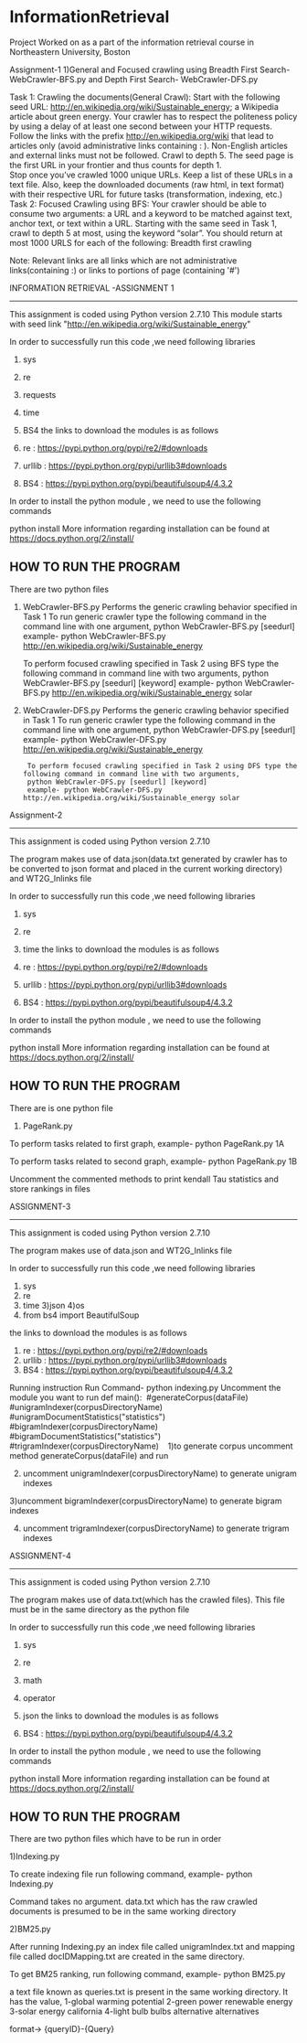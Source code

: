 # InformationRetrieval
Project Worked on as a part of the information retrieval course in Northeastern University, Boston

Assignment-1
1)General and Focused crawling using Breadth First Search- WebCrawler-BFS.py and Depth First Search- WebCrawler-DFS.py

Task 1: Crawling the documents(General Crawl):
	Start with the following seed URL: http://en.wikipedia.org/wiki/Sustainable_energy; a Wikipedia article about green energy.
	Your crawler has to respect the politeness policy by using a delay of at least one second between your HTTP requests.
	Follow the links with the prefix http://en.wikipedia.org/wiki that lead to articles only (avoid administrative links containing : ). Non-English articles and external links must not be followed.
	Crawl to depth 5. The seed page is the first URL in your frontier and thus counts for depth 1.  
	Stop once you’ve crawled 1000 unique URLs. Keep a list of these URLs in a text file. Also, keep the downloaded documents (raw html, in text format) with their respective URL for future tasks (transformation, indexing, etc.)
Task 2: Focused Crawling using BFS:
Your crawler should be able to consume two arguments: a URL and a keyword to be matched against text, anchor text, or text within a URL.  Starting with the same seed in Task 1, crawl to depth 5 at most, using the keyword “solar”. You should return at most 1000 URLS for each of the following:
	Breadth first crawling

Note: Relevant links are all links which are not administrative links(containing :) or links to portions of page (containing '#')

INFORMATION RETRIEVAL -ASSIGNMENT 1
******************************************************************************************

This assignment is coded using Python version 2.7.10
This module starts with seed link "http://en.wikipedia.org/wiki/Sustainable_energy"

In order to successfully run this code ,we need following libraries
1) sys
2) re
3) requests
4) time
5) BS4
the links to download the modules is as follows

1) re : https://pypi.python.org/pypi/re2/#downloads
2) urllib : https://pypi.python.org/pypi/urllib3#downloads
3) BS4 : https://pypi.python.org/pypi/beautifulsoup4/4.3.2


In order to install the python module , we need to use the following commands

python <filename> install
More information regarding installation can be found at https://docs.python.org/2/install/


HOW TO  RUN THE PROGRAM
------------------------
There are two python files

1) WebCrawler-BFS.py
   Performs the generic crawling behavior specified in Task 1
   To run generic crawler type the following command in the command line with one argument,
   python WebCrawler-BFS.py [seedurl]
   example- python WebCrawler-BFS.py http://en.wikipedia.org/wiki/Sustainable_energy

   To perform focused crawling specified in Task 2 using BFS type the following command in command line with two arguments,
   python WebCrawler-BFS.py [seedurl] [keyword]
   example- python WebCrawler-BFS.py http://en.wikipedia.org/wiki/Sustainable_energy solar



2) WebCrawler-DFS.py
	    Performs the generic crawling behavior specified in Task 1
	    To run generic crawler type the following command in the command line with one argument,
	    python WebCrawler-DFS.py [seedurl]
	    example- python WebCrawler-DFS.py http://en.wikipedia.org/wiki/Sustainable_energy

	    To perform focused crawling specified in Task 2 using DFS type the following command in command line with two arguments,
	    python WebCrawler-DFS.py [seedurl] [keyword]
	    example- python WebCrawler-DFS.py http://en.wikipedia.org/wiki/Sustainable_energy solar

Assignment-2
******************************************************************************************
This assignment is coded using Python version 2.7.10

The program makes use of data.json(data.txt generated by crawler has to be converted to json format and placed in the current working directory) and WT2G_Inlinks file


In order to successfully run this code ,we need following libraries
1) sys
2) re
3) time
the links to download the modules is as follows

1) re : https://pypi.python.org/pypi/re2/#downloads
2) urllib : https://pypi.python.org/pypi/urllib3#downloads
3) BS4 : https://pypi.python.org/pypi/beautifulsoup4/4.3.2


In order to install the python module , we need to use the following commands

python <filename> install
More information regarding installation can be found at https://docs.python.org/2/install/

HOW TO  RUN THE PROGRAM
------------------------
There are is one python file

1) PageRank.py

To perform tasks related to first graph,
   example- python PageRank.py 1A


To perform tasks related to second graph,
   example- python PageRank.py 1B

Uncomment the commented methods to print kendall Tau statistics and store rankings in files




ASSIGNMENT-3
******************************************************************************************

This assignment is coded using Python version 2.7.10

The program makes use of data.json and WT2G_Inlinks file


In order to successfully run this code ,we need following libraries
1) sys
2) re
3) time
3)json
4)os
5) from bs4 import BeautifulSoup

the links to download the modules is as follows

1) re : https://pypi.python.org/pypi/re2/#downloads
2) urllib : https://pypi.python.org/pypi/urllib3#downloads
3) BS4 : https://pypi.python.org/pypi/beautifulsoup4/4.3.2

Running instruction
Run Command- python indexing.py
Uncomment the module you want to run
def main():     #generateCorpus(dataFile)     #unigramIndexer(corpusDirectoryName)     #unigramDocumentStatistics("statistics")     #bigramIndexer(corpusDirectoryName)     #bigramDocumentStatistics("statistics")     #trigramIndexer(corpusDirectoryName)         1)to generate corpus
	uncomment method generateCorpus(dataFile) and run


2) uncomment unigramIndexer(corpusDirectoryName) to generate unigram indexes

3)uncomment bigramIndexer(corpusDirectoryName) to generate bigram indexes

4) uncomment trigramIndexer(corpusDirectoryName) to generate trigram indexes


ASSIGNMENT-4
******************************************************************************************

This assignment is coded using Python version 2.7.10

The program makes use of data.txt(which has the crawled files).
This file must be in the same directory as the python file


In order to successfully run this code ,we need following libraries
1) sys
2) re
3) math
4) operator
5) json
the links to download the modules is as follows

1) BS4 : https://pypi.python.org/pypi/beautifulsoup4/4.3.2



In order to install the python module , we need to use the following commands

python <filename> install
More information regarding installation can be found at https://docs.python.org/2/install/

HOW TO  RUN THE PROGRAM
------------------------
There are two python files which have to be run in order

1)Indexing.py

To create indexing file run following command,
   example- python Indexing.py

Command takes no argument. data.txt which has the raw crawled documents is presumed to be in the same working directory

2)BM25.py

After running Indexing.py an index file called unigramIndex.txt and mapping file called docIDMapping.txt are created in the same directory.   

To get BM25 ranking, run following command,
   example- python BM25.py

a text file known as queries.txt is present in the same working directory. It has the value,
1-global warming potential
2-green power renewable energy
3-solar energy california
4-light bulb bulbs alternative alternatives

format-> {queryID}-{Query}
